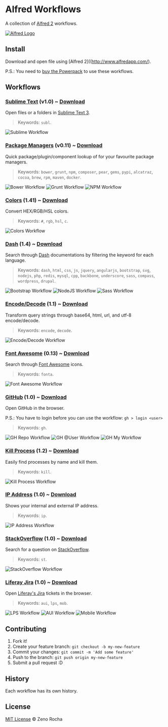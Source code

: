 # Alfred Workflows

A collection of [Alfred 2](http://www.alfredapp.com/) workflows.

[![Alfred Logo](http://f.cl.ly/items/112u3G2z3g2B202W3e3p/alfred.png)](http://www.alfredapp.com/)

## Install

Download and open file using [Alfred 2]((http://www.alfredapp.com/).

P.S.: You need to [buy the Powerpack](https://buy.alfredapp.com/) to use these workflows.

## Workflows

### [Sublime Text](https://github.com/franzheidl/alfred-workflows/tree/master/open-with-sublime-text) (v1.0) ~ [Download](https://github.com/zenorocha/alfred-workflows/raw/master/sublime-text/sublime-text.alfredworkflow)

Open files or a folders in [Sublime Text 3](http://www.sublimetext.com/3).

> Keywords: `subl`.

![Sublime Workflow](http://f.cl.ly/items/3P0O2Z3p12253J3d3X2k/alfred-subl.png)

### [Package Managers](https://github.com/willfarrell/alfred-workflows/tree/master/Package%20Managers) (v0.11) ~ [Download](https://github.com/zenorocha/alfred-workflows/raw/master/package-managers/package-managers.alfredworkflow)

Quick package/plugin/component lookup of for your favourite package managers.

> Keywords: `bower`, `grunt`, `npm`, `composer`, `pear`, `gems`, `pypi`, `alcatraz`, `cocoa`, `brew`, `rpm`, `maven`, `docker`.

![Bower Workflow](http://f.cl.ly/items/3b2t2S3V3m3m2t0X350m/alfred-bower.png)
![Grunt Workflow](http://f.cl.ly/items/1Y220d3T1p2u1Y3C111g/alfred-grunt.png)
![NPM Workflow](http://f.cl.ly/items/3U1l2m2O2Z0R2j231g2i/alfred-npm.png)

### [Colors](https://github.com/TylerEich/Alfred-Extras) (1.41) ~ [Download](https://github.com/zenorocha/alfred-workflows/raw/master/colors/colors.alfredworkflow)

Convert HEX/RGB/HSL colors.

> Keywords: `#`, `rgb`, `hsl`, `c`.

![Colors Workflow](http://f.cl.ly/items/2r3u2W122v0v2A0e1n0U/alfred-colors.png)

### [Dash](https://github.com/willfarrell/alfred-workflows/tree/master/Dash) (1.4) ~ [Download](https://github.com/zenorocha/alfred-workflows/raw/master/dash/dash.alfredworkflow)

Search through [Dash](http://kapeli.com/dash) documentations by filtering the keyword for each language.

> Keywords: `dash`, `html`, `css`, `js`, `jquery`, `angularjs`, `bootstrap`, `svg`, `nodejs`, `php`, `redis`, `mysql`, `cpp`, `backbone`, `underscore`, `sass`, `compass`, `wordpress`, `drupal`.

![Bootstrap Workflow](http://f.cl.ly/items/3N370w0u1d2P0D1W3X1l/alfred-dash-bootstrap.png)
![NodeJS Workflow](http://f.cl.ly/items/3V3t2R0g002M1K070i0V/alfred-dash-nodejs.png)
![Sass Workflow](http://f.cl.ly/items/2l0C21331a242W2t3Q1L/alfred-dash-sass.png)

### [Encode/Decode](https://github.com/willfarrell/alfred-workflows) (1.1) ~ [Download](https://github.com/zenorocha/alfred-workflows/raw/master/encode-decode/encode-decode.alfredworkflow)

Transform query strings through base64, html, url, and utf-8 encode/decode.

> Keywords: `encode`, `decode`.

![Encode/Decode Workflow](http://f.cl.ly/items/2J3m1G1N46050I0E0w3n/alfred-encode.png)

### [Font Awesome](https://github.com/ruedap/alfred2-font-awesome-workflow) (0.13) ~ [Download](https://github.com/zenorocha/alfred-workflows/raw/master/font-awesome/font-awesome.alfredworkflow)

Search through [Font Awesome](http://fortawesome.github.io/Font-Awesome/) icons.

> Keywords: `fonta`.

![Font Awesome Workflow](http://f.cl.ly/items/3w1I0U3W0s0i0X3w123u/alfred-fonta.png)

### [GitHub](https://github.com/gharlan/alfred-github-workflow) (1.0) ~ [Download](https://github.com/zenorocha/alfred-workflows/raw/master/github/github.alfredworkflow)

Open GitHub in the browser.

P.S.: You have to login before you can use the workflow: `gh > login <user>`

> Keywords: `gh`.

![GH Repo Workflow](http://f.cl.ly/items/0G3n1D3W1p2S3S2W3B1C/alfred-gh-repo.png)
![GH @User Workflow](http://f.cl.ly/items/3l3V092M363x1m262B21/alfred-gh-user.png)
![GH My Workflow](http://f.cl.ly/items/2H1J2g330h3E1l2W1A0o/alfred-gh-my.png)

### [Kill Process](https://github.com/nathangreenstein/alfred-process-killer) (1.2) ~ [Download](https://github.com/zenorocha/alfred-workflows/raw/master/kill-process/kill-process.alfredworkflow)

Easily find processes by name and kill them.

> Keywords: `kill`.

![Kill Process Workflow](http://f.cl.ly/items/0q0P1u0A0d1q1h1y1V0l/alfred-kill.png)

### [IP Address](http://dferg.us/ip-address-workflow/) (1.0) ~ [Download](https://github.com/zenorocha/alfred-workflows/raw/master/ip-address/ip-address.alfredworkflow)

Shows your internal and external IP address.

> Keywords: `ip`.

![IP Address Workflow](http://f.cl.ly/items/1i3Q3T3I3t053J2b0R05/alfred-ip.png)

### [StackOverflow](https://github.com/xhinking/Alfred) (1.0) ~ [Download](https://github.com/zenorocha/alfred-workflows/raw/master/stack-overflow/stack-overflow.alfredworkflow)

Search for a question on [StackOverflow](http://stackoverflow.com).

> Keywords: `st`.

![StackOverflow Workflow](http://f.cl.ly/items/3T00363u1d3k30011K3P/alfred-st.png)

### [Liferay Jira](https://github.com/zenorocha/alfred-workflows/tree/master/liferay-jira) (1.0) ~ [Download](https://github.com/zenorocha/alfred-workflows/raw/master/liferay-jira/liferay-jira.alfredworkflow)

Open [Liferay's Jira](https://issues.liferay.com/) tickets in the browser.

> Keywords: `aui`, `lps`, `mob`.

![LPS Workflow](http://f.cl.ly/items/1j3z3o1R3z282k2u1Q37/alfred-lps.png)
![AUI Workflow](http://f.cl.ly/items/0C3i0q033M300n0p1o3Z/alfred-aui.png)
![Mobile Workflow](http://f.cl.ly/items/2E411H401A2q0N2S0E26/alfred-mob.png)

## Contributing

1. Fork it!
2. Create your feature branch: `git checkout -b my-new-feature`
3. Commit your changes: `git commit -m 'Add some feature'`
4. Push to the branch: `git push origin my-new-feature`
5. Submit a pull request :D

## History

Each workflow has its own history.

## License

[MIT License](http://zenorocha.mit-license.org/) © Zeno Rocha